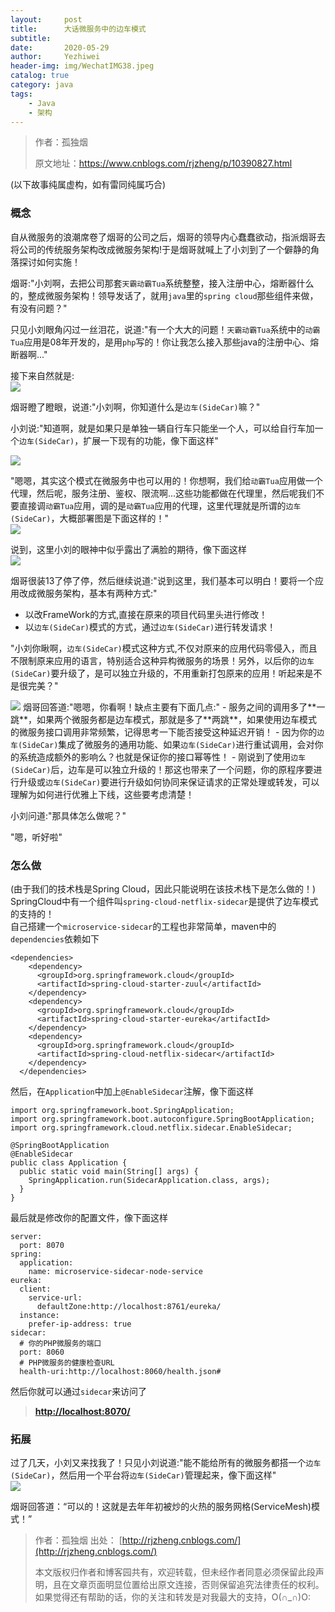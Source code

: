```yaml
---
layout:     post
title:      大话微服务中的边车模式
subtitle:   
date:       2020-05-29
author:     Yezhiwei
header-img: img/WechatIMG38.jpeg
catalog: true
category: java
tags:
    - Java
    - 架构
---
```


> 作者：孤独烟
>
> 原文地址：https://www.cnblogs.com/rjzheng/p/10390827.html


(以下故事纯属虚构，如有雷同纯属巧合)

### 概念

自从微服务的浪潮席卷了烟哥的公司之后，烟哥的领导内心蠢蠢欲动，指派烟哥去将公司的传统服务架构改成微服务架构!于是烟哥就喊上了小刘到了一个僻静的角落探讨如何实施！

烟哥:"小刘啊，去把公司那套`天霸动霸Tua`系统整整，接入注册中心，熔断器什么的，整成微服务架构！领导发话了，就用`java`里的`spring cloud`那些组件来做，有没有问题？"

只见小刘眼角闪过一丝泪花，说道:"有一个大大的问题！`天霸动霸Tua`系统中的`动霸Tua`应用是08年开发的，是用`php`写的！你让我怎么接入那些java的注册中心、熔断器啊..."  

接下来自然就是:  
![](https://img2018.cnblogs.com/blog/725429/201902/725429-20190217132600336-448040374.jpg)

烟哥瞪了瞪眼，说道:"小刘啊，你知道什么是`边车(SideCar)`嘛？"

小刘说:"知道啊，就是如果只是单独一辆自行车只能坐一个人，可以给自行车加一个`边车(SideCar)`，扩展一下现有的功能，像下面这样"

![](https://img2018.cnblogs.com/blog/725429/201902/725429-20190217132936148-621065776.jpg)

"嗯嗯，其实这个模式在微服务中也可以用的！你想啊，我们给`动霸Tua`应用做一个代理，然后呢，服务注册、鉴权、限流啊...这些功能都做在代理里，然后呢我们不要直接调`动霸Tua`应用，调的是`动霸Tua`应用的代理，这里代理就是所谓的`边车(SideCar)`，大概部署图是下面这样的！"  
![](https://img2018.cnblogs.com/blog/725429/201902/725429-20190217132945992-1378151494.jpg)

说到，这里小刘的眼神中似乎露出了满脸的期待，像下面这样  
![](https://img2018.cnblogs.com/blog/725429/201902/725429-20190217133020231-584896354.jpg)

烟哥很装13了停了停，然后继续说道:"说到这里，我们基本可以明白！要将一个应用改成微服务架构，基本有两种方式:"

*   以改FrameWork的方式,直接在原来的项目代码里头进行修改！
*   以`边车(SideCar)`模式的方式，通过`边车(SideCar)`进行转发请求！

"小刘你瞅啊，`边车(SideCar)`模式这种方式,不仅对原来的应用代码零侵入，而且不限制原来应用的语言，特别适合这种异构微服务的场景！另外，以后你的`边车(SideCar)`要升级了，是可以独立升级的，不用重新打包原来的应用！听起来是不是很完美？"

![](https://img2018.cnblogs.com/blog/725429/201902/725429-20190217133030736-1700327643.jpg) 烟哥回答道:"嗯嗯，你看啊！缺点主要有下面几点:" \- 服务之间的调用多了\*\*一跳\*\*，如果两个微服务都是边车模式，那就是多了\*\*两跳\*\*，如果使用边车模式的微服务接口调用非常频繁，记得思考一下能否接受这种延迟开销！ \- 因为你的`边车(SideCar)`集成了微服务的通用功能、如果`边车(SideCar)`进行重试调用，会对你的系统造成额外的影响么？也就是保证你的接口幂等性！ - 刚说到了使用`边车(SideCar)`后，边车是可以独立升级的！那这也带来了一个问题，你的原程序要进行升级或`边车(SideCar)`要进行升级如何协同来保证请求的正常处理或转发，可以理解为如何进行优雅上下线，这些要考虑清楚！

小刘问道:"那具体怎么做呢？"

"嗯，听好啦"

### 怎么做


(由于我们的技术栈是Spring Cloud，因此只能说明在该技术栈下是怎么做的！)  
SpringCloud中有一个组件叫`spring-cloud-netflix-sidecar`是提供了边车模式的支持的！  
自己搭建一个`microservice-sidecar`的工程也非常简单，maven中的`dependencies`依赖如下

    <dependencies>
        <dependency>
          <groupId>org.springframework.cloud</groupId>
          <artifactId>spring-cloud-starter-zuul</artifactId>
        </dependency>
        <dependency>
          <groupId>org.springframework.cloud</groupId>
          <artifactId>spring-cloud-starter-eureka</artifactId>
        </dependency>
        <dependency>
          <groupId>org.springframework.cloud</groupId>
          <artifactId>spring-cloud-netflix-sidecar</artifactId>
        </dependency>
      </dependencies>
    

然后，在`Application`中加上`@EnableSidecar`注解，像下面这样

    import org.springframework.boot.SpringApplication;
    import org.springframework.boot.autoconfigure.SpringBootApplication;
    import org.springframework.cloud.netflix.sidecar.EnableSidecar;
    
    @SpringBootApplication
    @EnableSidecar
    public class Application {
      public static void main(String[] args) {
        SpringApplication.run(SidecarApplication.class, args);
      }
    }
    

最后就是修改你的配置文件，像下面这样

    server:
      port: 8070
    spring:
      application:
        name: microservice-sidecar-node-service
    eureka:
      client:
        service-url:
          defaultZone:http://localhost:8761/eureka/
      instance:
        prefer-ip-address: true
    sidecar:
      # 你的PHP微服务的端口
      port: 8060                                    
      # PHP微服务的健康检查URL
      health-uri:http://localhost:8060/health.json# 
    

然后你就可以通过`sidecar`来访问了

> **[http://localhost:8070/](http://localhost:8070/)**

### 拓展


过了几天，小刘又来找我了！只见小刘说道:"能不能给所有的微服务都搭一个`边车(SideCar)`，然后用一个平台将`边车(SideCar)`管理起来，像下面这样"  
![](https://img2018.cnblogs.com/blog/725429/201902/725429-20190217133231035-269934729.jpg)

烟哥回答道：“可以的！这就是去年年初被炒的火热的服务网格(ServiceMesh)模式！”  


> 作者：孤独烟 出处： [http://rjzheng.cnblogs.com/](http://rjzheng.cnblogs.com/)
>
> 本文版权归作者和博客园共有，欢迎转载，但未经作者同意必须保留此段声明，且在文章页面明显位置给出原文连接，否则保留追究法律责任的权利。如果觉得还有帮助的话，你的关注和转发是对我最大的支持，O(∩_∩)O:



